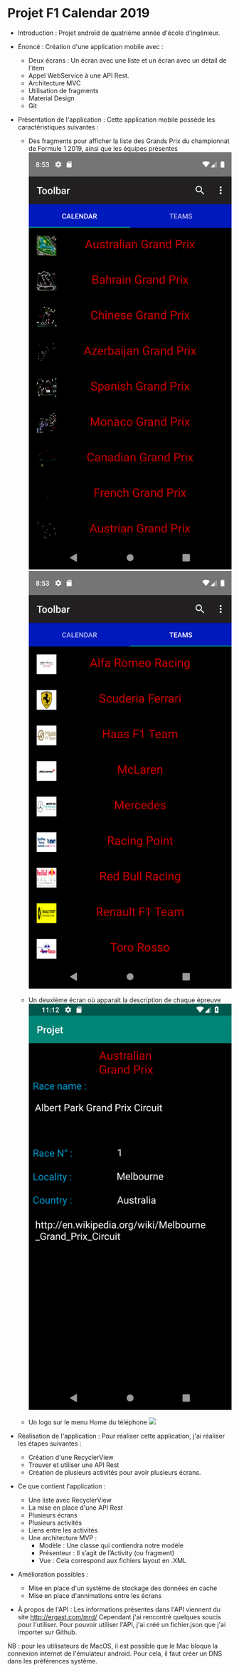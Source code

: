 # Projet F1 Calendar 2019

- Introduction :
Projet androïd de quatrième année d'école d'ingénieur. 

- Énoncé :
  Création d'une application mobile avec :
  - Deux écrans : Un écran avec une liste et un écran avec un détail de l’item
  - Appel WebService à une API Rest.
  - Architecture MVC
  - Utilisation de fragments
  - Material Design
  - Git
  
- Présentation de l'application :
  Cette application mobile possède les caractéristiques suivantes :
  - Des fragments pour afficher la liste des Grands Prix du championnat de Formule 1 2019, ainsi que les équipes présentes
  ![Alt text](https://github.com/William-Henry/Projet-4A/blob/master/Screenshot_1576525995.png)
  ![Alt text](https://github.com/William-Henry/Projet-4A/blob/master/Screenshot_1576526000.png)
  
  - Un deuxième écran où apparait la description de chaque épreuve
  ![Alt text](https://github.com/William-Henry/Projet/blob/master/Screenshot_1553638343.png)
  
  - Un logo sur le menu Home du téléphone
  ![](https://github.com/William-Henry/Projet-4A/blob/master/Screenshot_1576526060.png=250x250)
  
  
- Réalisation de l'application :
  Pour réaliser cette application, j'ai réaliser les étapes suivantes :
  - Création d'une RecyclerView
  - Trouver et utiliser une API Rest
  - Création de plusieurs activités pour avoir plusieurs écrans.
  
  
- Ce que contient l'application :
  - Une liste avec RecyclerView
  - La mise en place d'une API Rest
  - Plusieurs écrans
  - Plusieurs activités
  - Liens entre les activités
  - Une architecture MVP :
    - Modèle : Une classe qui contiendra notre modèle
    - Présenteur : Il s’agit de l’Activity (ou fragment)
    - Vue : Cela correspond aux fichiers layout en .XML


- Amélioration possibles :
  - Mise en place d'un système de stockage des données en cache
  - Mise en place d'annimations entre les écrans
  

- À propos de l'API :
  Les informations présentes dans l'API viennent du site http://ergast.com/mrd/
  Cependant j'ai rencontré quelques soucis pour l'utiliser. Pour pouvoir utiliser l'API, j'ai créé un fichier.json que j'ai importer sur Github.


NB : pour les utilisateurs de MacOS, il est possible que le Mac bloque la connexion internet de l'émulateur android. Pour cela, il faut créer un DNS dans les préférences système.
